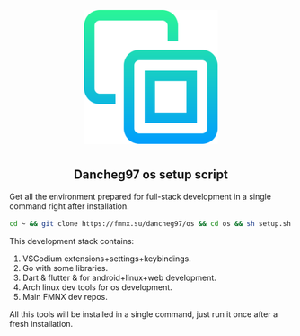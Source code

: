 <p align="center">
<img style="align: center; padding-left: 10px; padding-right: 10px; padding-bottom: 10px;" width="238px" height="238px" src="./logo.png" />
</p>

<h2 align="center">Dancheg97 os setup script</h2>

Get all the environment prepared for full-stack development in a single command right after installation.

```sh
cd ~ && git clone https://fmnx.su/dancheg97/os && cd os && sh setup.sh
```

This development stack contains:

1. VSCodium extensions+settings+keybindings.
2. Go with some libraries.
3. Dart & flutter & for android+linux+web development.
4. Arch linux dev tools for os development.
5. Main FMNX dev repos.

All this tools will be installed in a single command, just run it once after a fresh installation.

<!--
https://www.gnu.org/help/evaluation.html

 -->
